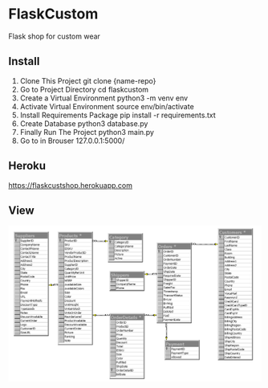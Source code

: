 # FlaskCustom
Flask shop for custom wear
## Install
1. Clone This Project git clone {name-repo}
2. Go to Project Directory cd flaskcustom
3. Create a Virtual Environment python3 -m venv env
4. Activate Virtual Environment source env/bin/activate
5. Install Requirements Package pip install -r requirements.txt
7. Create Database python3 database.py
8. Finally Run The Project python3 main.py
9. Go to in Brouser 127.0.0.1:5000/
## Heroku
https://flaskcustshop.herokuapp.com
## View
![](https://github.com/KsyuYu/FlaskCustom/blob/main/storediagram.gif)
